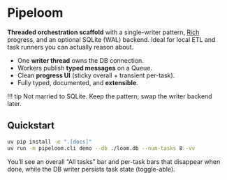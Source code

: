# Pipeloom

**Threaded orchestration scaffold** with a single-writer pattern, [Rich] progress, and an optional SQLite (WAL) backend. Ideal for local ETL and task runners you can actually reason about.

- One **writer thread** owns the DB connection.
- Workers publish **typed messages** on a Queue.
- Clean **progress UI** (sticky overall + transient per-task).
- Fully typed, documented, and **extensible**.

[Rich]: https://github.com/Textualize/rich

!!! tip
    Not married to SQLite. Keep the pattern; swap the writer backend later.

## Quickstart

```bash
uv pip install -e ".[docs]"
uv run -m pipeloom.cli demo --db ./loom.db --num-tasks 8 -vv
```

You’ll see an overall “All tasks” bar and per-task bars that disappear when done, while the DB writer persists task state (toggle-able).
